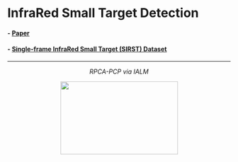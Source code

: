 # InfraRed Small Target Detection

#### - [Paper](https://openarchive.usn.no/usn-xmlui/handle/11250/3022515)
#### - [Single-frame InfraRed Small Target (SIRST) Dataset](https://github.com/YimianDai/sirst)

---


<p align="center">
  <em>RPCA-PCP via IALM</em>
</p>
<p align="center">
  <img width="265" height="165" src="../main/model_driven_method/FN__ialm_0.01_1000_150_Misc_320_target.jpg">
</p>
